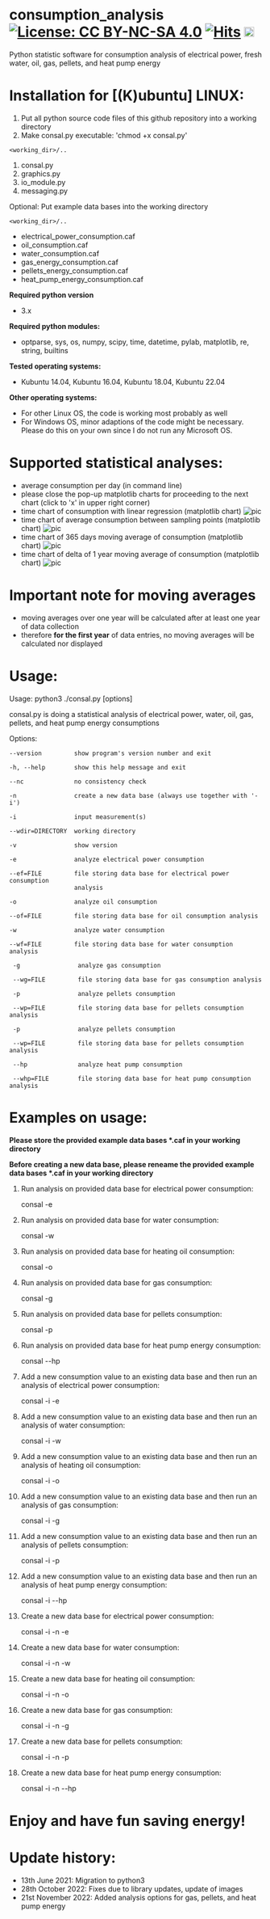 # consumption_analysis [![License: CC BY-NC-SA 4.0](https://img.shields.io/badge/License-CC%20BY--NC--SA%204.0-lightgrey.svg)](https://creativecommons.org/licenses/by-nc-sa/4.0/) [![Hits](https://hits.seeyoufarm.com/api/count/incr/badge.svg?url=https%3A%2F%2Fgithub.com%2FFUEL4EP%2Fconsumption_analysis&count_bg=%2379C83D&title_bg=%23555555&icon=&icon_color=%23E7E7E7&title=hits&edge_flat=false)](https://hits.seeyoufarm.com) <a href='https://ko-fi.com/FUEL4EP' target='_blank'><img height='20' style='border:0px;height:20px;' src='https://cdn.ko-fi.com/cdn/kofi1.png?v=2' border='0' alt='Buy Me a Coffee at ko-fi.com' /></a>

Python statistic software for consumption analysis of electrical power, fresh water, oil, gas, pellets, and heat pump energy

# Installation for [(K)ubuntu] LINUX:


1.  Put all python source code files of this github repository into a working directory
2.  Make consal.py executable: 'chmod +x consal.py'

`<working_dir>/..`

1.  consal.py
1.  graphics.py
1.  io_module.py
1.  messaging.py

Optional: Put example data bases into the working directory


`<working_dir>/..`

*   electrical_power_consumption.caf
*   oil_consumption.caf
*   water_consumption.caf
*   gas_energy_consumption.caf
*   pellets_energy_consumption.caf
*   heat_pump_energy_consumption.caf

**Required python version**
- 3.x
             
**Required python modules:**

- optparse, sys, os, numpy, scipy, time, datetime, pylab, matplotlib, re, string, builtins

**Tested operating systems:**

- Kubuntu 14.04, Kubuntu 16.04, Kubuntu 18.04, Kubuntu 22.04

**Other operating systems:**

- For other Linux OS, the code is working most probably as well
- For Windows OS, minor adaptions of the code might be necessary. Please do this on your own since I do not run any Microsoft OS.

# Supported statistical analyses:


*  average consumption per day (in command line)
*  please close the pop-up matplotlib charts for proceeding to the next chart (click to 'x' in upper right corner)
*  time chart of consumption with linear regression (matplotlib chart)
![pic](Images/linear_regression_analysis.png)
*  time chart of average consumption between sampling points  (matplotlib chart)
![pic](Images/average_of_consumption.png)
*  time chart of 365 days moving average of consumption  (matplotlib chart)
![pic](Images/365_days_moving_average.png)
*  time chart of delta of 1 year moving average of consumption  (matplotlib chart)
![pic](Images/delta_to_consumption_one_year_ago.png)

# Important note for moving averages

* moving averages over one year will be calculated after at least one year of data collection
* therefore **for the first year** of data entries, no moving averages will be calculated nor displayed


# Usage:

Usage: python3 ./consal.py [options]

consal.py is doing a statistical analysis of electrical power,  water,  oil,
gas, pellets, and heat pump energy consumptions

Options:

    --version         show program's version number and exit
  
    -h, --help        show this help message and exit
  
    --nc              no consistency check
  
    -n                create a new data base (always use together with '-i')
  
    -i                input measurement(s)
  
    --wdir=DIRECTORY  working directory
  
    -v                show version
  
    -e                analyze electrical power consumption
  
    --ef=FILE         file storing data base for electrical power consumption
                      analysis
                    
    -o                analyze oil consumption
  
    --of=FILE         file storing data base for oil consumption analysis
  
    -w                analyze water consumption
  
    --wf=FILE         file storing data base for water consumption analysis
    
     -g                analyze gas consumption
     
     --wg=FILE         file storing data base for gas consumption analysis
     
     -p                analyze pellets consumption
     
     --wp=FILE         file storing data base for pellets consumption analysis
     
     -p                analyze pellets consumption
     
     --wp=FILE         file storing data base for pellets consumption analysis
     
     --hp              analyze heat pump consumption
     
     --whp=FILE        file storing data base for heat pump consumption analysis


# Examples on usage:

**Please store the provided example data bases \*.caf in your working directory**

**Before creating a new data base, please reneame the provided example data bases \*.caf in your working directory**


1. Run analysis on provided data base for electrical power consumption:

	consal -e


2. Run analysis on provided data base for water consumption:

	consal -w


3. Run analysis on provided data base for heating oil consumption:


	consal -o
	
4. Run analysis on provided data base for gas consumption:


	consal -g
	
5. Run analysis on provided data base for pellets consumption:


	consal -p

6. Run analysis on provided data base for heat pump energy consumption:


	consal --hp

7. Add a new consumption value to an existing data base and then run an analysis of electrical power consumption:

	consal -i -e

8. Add a new consumption value to an existing data base and then run an analysis of water consumption:

	consal -i -w


9. Add a new consumption value to an existing data base and then run an analysis of heating oil consumption:


	consal -i -o
	
10. Add a new consumption value to an existing data base and then run an analysis of gas consumption:


	consal -i -g

11. Add a new consumption value to an existing data base and then run an analysis of pellets consumption:


	consal -i -p
	
12. Add a new consumption value to an existing data base and then run an analysis of heat pump energy consumption:


	consal -i \--hp

13. Create a new data base for electrical power consumption:

	consal -i -n -e


14. Create a new data base for water consumption:

	consal -i -n -w

15. Create a new data base for heating oil consumption:

	consal -i -n -o
	
16. Create a new data base for gas consumption:

	consal -i -n -g
	
17. Create a new data base for pellets consumption:

	consal -i -n -p
	
18. Create a new data base for heat pump energy consumption:

	consal -i -n \--hp



# Enjoy and have fun saving energy!


# Update history:

-   13th June 2021: Migration to python3  
-   28th October 2022: Fixes due to library updates, update of images
-   21st November 2022: Added analysis options for gas, pellets, and heat pump energy












                                                                                                                               
                                                                                                                               
                                                                                                                               
                                                                                                                               
                                                                                                                               
                                                                                                                               
                                                                 
